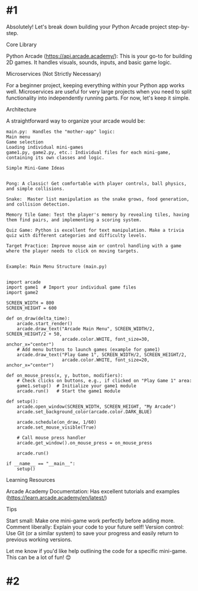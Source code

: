 # #1

Absolutely! Let's break down building your Python Arcade project step-by-step.

Core Library

Python Arcade (https://api.arcade.academy/): This is your go-to for building 2D games. It handles visuals, sounds, inputs, and basic game logic.

Microservices (Not Strictly Necessary)

For a beginner project, keeping everything within your Python app works well. Microservices are useful for very large projects when you need to split functionality into independently running parts. For now, let's keep it simple.

Architecture

A straightforward way to organize your arcade would be:

```
main.py:  Handles the "mother-app" logic:
Main menu
Game selection
Loading individual mini-games
game1.py, game2.py, etc.: Individual files for each mini-game,  containing its own classes and logic.

Simple Mini-Game Ideas


Pong: A classic! Get comfortable with player controls, ball physics, and simple collisions.

Snake:  Master list manipulation as the snake grows, food generation, and collision detection.

Memory Tile Game: Test the player's memory by revealing tiles, having them find pairs, and implementing a scoring system.

Quiz Game: Python is excellent for text manipulation. Make a trivia quiz with different categories and difficulty levels.

Target Practice: Improve mouse aim or control handling with a game where the player needs to click on moving targets.


Example: Main Menu Structure (main.py)


import arcade
import game1  # Import your individual game files
import game2

SCREEN_WIDTH = 800
SCREEN_HEIGHT = 600

def on_draw(delta_time):
    arcade.start_render()
    arcade.draw_text("Arcade Main Menu", SCREEN_WIDTH/2, SCREEN_HEIGHT/2 + 50,
                     arcade.color.WHITE, font_size=30, anchor_x="center")
    # Add menu buttons to launch games (example for game1)
    arcade.draw_text("Play Game 1", SCREEN_WIDTH/2, SCREEN_HEIGHT/2,
                     arcade.color.WHITE, font_size=20, anchor_x="center")

def on_mouse_press(x, y, button, modifiers):
    # Check clicks on buttons, e.g., if clicked on "Play Game 1" area:
    game1.setup()  # Initialize your game1 module
    arcade.run()   # Start the game1 module

def setup():
    arcade.open_window(SCREEN_WIDTH, SCREEN_HEIGHT, "My Arcade")
    arcade.set_background_color(arcade.color.DARK_BLUE)

    arcade.schedule(on_draw, 1/60)
    arcade.set_mouse_visible(True)

    # Call mouse press handler
    arcade.get_window().on_mouse_press = on_mouse_press

    arcade.run()

if __name__ == "__main__":
    setup()
```

Learning Resources

Arcade Academy Documentation: Has excellent tutorials and examples (https://learn.arcade.academy/en/latest/)

Tips

Start small: Make one mini-game work perfectly before adding more.
Comment liberally: Explain your code to your future self!
Version control: Use Git (or a similar system) to save your progress and easily return to previous working versions.

Let me know if you'd like help outlining the code for a specific mini-game. This can be a lot of fun! 😊

# #2

